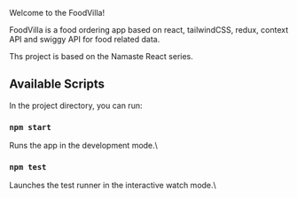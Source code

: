 Welcome to the FoodVilla!

FoodVilla is a food ordering app based on react, tailwindCSS, redux, context API and swiggy API for food related data.

Ths project is based on the Namaste React series. 

## Available Scripts

In the project directory, you can run:

### `npm start`

Runs the app in the development mode.\

### `npm test`

Launches the test runner in the interactive watch mode.\
